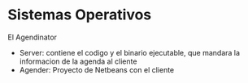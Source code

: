 # Sistemas Operativos
El Agendinator

- Server: contiene el codigo y el binario ejecutable, que mandara la informacion de la agenda al cliente
- Agender: Proyecto de Netbeans con el cliente
